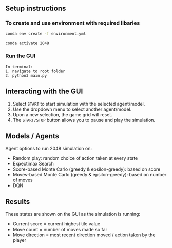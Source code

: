 
## Setup instructions

### To create and use environment with required libaries

```bash
conda env create -f environment.yml

conda activate 2048
```
### Run the GUI
```
In terminal:
1. navigate to root folder
2. python3 main.py
```

## Interacting with the GUI
1. Select `START` to start simulation with the selected agent/model.
2. Use the dropdown menu to select another agent/model.
3. Upon a new selection, the game grid will reset.
4. The `START/STOP` button allows you to pause and play the simulation.

## Models / Agents
Agent options to run 2048 simulation on:
- Random play: random choice of action taken at every state
- Expectimax Search
- Score-based Monte Carlo (greedy & epsilon-greedy): based on score
- Moves-based Monte Carlo (greedy & epsilon-greedy): based on number of moves
- DQN

## Results
These states are shown on the GUI as the simulation is running:
- Current score = current highest tile value
- Move count = number of moves made so far
- Move direction = most recent direction moved / action taken by the player
